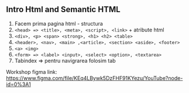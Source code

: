 ## Intro Html and Semantic HTML
1. Facem prima pagina html - structura
2. `<head> => <title>, <meta>, <script>, <link>` + atribute html
3. `<div>, <p> <span> <strong>, <h1> <h2> <table>`
3. `<header>, <nav>, <main> ,<article>, <section> <aside>, <footer>`
4. `<a> <img>`
6. `<form> => <label> <input>, <select> <option>, <textarea>`
7. Tabindex => pentru navigrarea folosim tab


Workshop figma link: https://www.figma.com/file/KEq4LBywk5DzFHF91KYezu/YouTube?node-id=0%3A1


